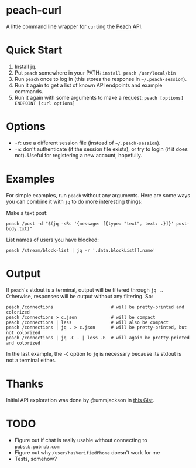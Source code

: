 # peach-curl

A little command line wrapper for `curl`ing the
[Peach](http://peach.cool/) API.

# Quick Start

1. Install [jq](https://stedolan.github.io/jq/).
2. Put `peach` somewhere in your PATH: `install peach /usr/local/bin`
3. Run `peach` once to log in (this stores the response in `~/.peach-session`).
4. Run it again to get a list of known API endpoints and example commands.
5. Run it again with some arguments to make a request: `peach [options] ENDPOINT [curl options]`

# Options

- `-f`: use a different session file (instead of `~/.peach-session`).
- `-n`: don't authenticate (if the session file exists), or try to login
  (if it does not). Useful for registering a new account, hopefully.

# Examples

For simple examples, run `peach` without any arguments. Here are some
ways you can combine it with `jq` to do more interesting things:

Make a text post:

    peach /post -d "$(jq -sRc '{message: [{type: "text", text: .}]}' post-body.txt)"

List names of users you have blocked:

    peach /stream/block-list | jq -r '.data.blockList[].name'

# Output

If `peach`'s stdout is a terminal, output will be filtered through `jq
.`. Otherwise, responses will be output without any filtering. So:

    peach /connections                      # will be pretty-printed and colorized
    peach /connections > c.json             # will be compact
    peach /connections | less               # will also be compact
    peach /connections | jq . > c.json      # will be pretty-printed, but not colorized
    peach /connections | jq -C . | less -R  # will again be pretty-printed and colorized

In the last example, the `-C` option to `jq` is necessary because its
stdout is not a terminal either.

# Thanks

Initial API exploration was done by @ummjackson in [this Gist](https://gist.github.com/ummjackson/4db1da44c509576c1d1b).

# TODO

- Figure out if chat is really usable without connecting to `pubsub.pubnub.com`
- Figure out why `/user/hasVerifiedPhone` doesn't work for me
- Tests, somehow?
